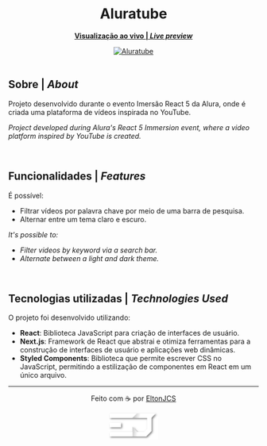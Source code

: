 <div align="center">
  <h1><b>Aluratube</b></h1>
  <a href="https://aluratube-elton.vercel.app/">
    <p><b>Visualização ao vivo | <i>Live preview</b></i></p>
    <img src="https://i.ibb.co/HF7bWtM/Aluratube.png" alt="Aluratube">
  </a>
</div>

<br>
  
## Sobre | <i>About</i>
<p>Projeto desenvolvido durante o evento Imersão React 5 da Alura, onde é criada uma plataforma de vídeos inspirada no YouTube.</p>
<p><i>Project developed during Alura's React 5 Immersion event, where a video platform inspired by YouTube is created.</i></p>

<br>

## Funcionalidades | <i>Features</i>
<p>É possível:</p>
<ul>
  <li>Filtrar vídeos por palavra chave por meio de uma barra de pesquisa.</li>
  <li>Alternar entre um tema claro e escuro.</li>
</ul>
<i><p>It's possible to:</p>
<ul>
  <li>Filter videos by keyword via a search bar.</li>
  <li>Alternate between a light and dark theme.</li>
</ul>
</i>

<br>

## Tecnologias utilizadas | <i>Technologies Used</i>
O projeto foi desenvolvido utilizando:
<ul>
  <li><b>React</b>: Biblioteca JavaScript para criação de interfaces de usuário.</li>
  <li><b>Next.js</b>: Framework de React que abstrai e otimiza ferramentas para a construção de interfaces de usuário e aplicações web dinâmicas.</li>
  <li><b>Styled Components</b>: Biblioteca que permite escrever CSS no JavaScript, permitindo a estilização de componentes em React em um único arquivo.</li>
</ul>

<hr>
<p align="center">Feito com ☕ por <a href="https://github.com/eltonjcs">EltonJCS</a></p>
<div align="center"><a href="https://github.com/eltonjcs"><img src="https://raw.githubusercontent.com/EltonJCS/assets/main/SVGs/Logos/EJCS/EJ_Light%202.svg" alt="EltonJCS" width="100px"></a></div>
